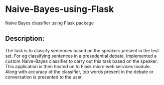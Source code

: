 # Naive-Bayes-using-Flask
Naive Bayes classifier using Flask package

## Description:
The task is to classify sentences based on the speakers present in the test set. For eg classifying sentences in a presedential debate.
Implemented a custom Naive-Bayes classifier to carry out this task based on the speaker. This application is then hosted on to Flask micro web services module.
Along with accuracy of the classifier, top words present in the debate or conversation is presented to the user.
